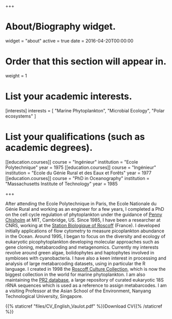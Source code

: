 +++
# About/Biography widget.
widget = "about"
active = true
date = 2016-04-20T00:00:00

# Order that this section will appear in.
weight = 1

# List your academic interests.
[interests]
  interests = [
    "Marine Phytoplankton",
    "Microbial Ecology",
    "Polar ecosystems"
  ]

# List your qualifications (such as academic degrees).
[[education.courses]]
  course = "Ingénieur"
  institution = "Ecole Polytechnique"
  year = 1975
[[education.courses]]
  course = "Ingénieur"
  institution = "Ecole du Génie Rural et des Eaux et Forêts"
  year = 1977
[[education.courses]]
  course = "PhD in Oceanography"
  institution = "Massachusetts Institute of Technology"
  year = 1985

+++

After attending the Ecole Polytechnique in Paris, the Ecole Nationale du Génie Rural and working as an engineer for a few years, I completed a PhD on the cell cycle regulation of phytoplankton under the guidance of [Penny Chisholm](https://www.crafoordprize.se/press_release/the-crafoord-prize-in-biosciences-2019) at MIT, Cambridge, US.  Since 1985, I have been a researcher at CNRS, working at the [Station Biologique of Roscoff](http://www.sb-roscoff.fr/en) (France). I developed initially applications of flow cytometry to measure picoplankton abundance in the Ocean.  Around 1995, I began to focus on the diversity and ecology of eukaryotic picophytoplankton developing molecular approaches such as gene cloning, metabarcoding and metagenomics.  Currently my interests revolve around green algae, bolidophytes and haptophytes involved in symbioses with cyanobacteria.  I have also a keen interest in processing and analysis of large metabarcoding datasets, using in particular the R language. I created in 1998 the [Roscoff Culture Collection](http://www.roscoff-culture-collection.org/), which is now the biggest collection in the world for marine phytoplankton. I am also maintaining the [PR2 database](https://github.com/pr2database), a large repository of curated eukaryotic 18S rRNA sequences which is used as a reference to assign metabarcodes.  I am a visiting Professor at the Asian School of the Environment, Nanyang Technological University, Singapore.

{{% staticref "files/CV_English_Vaulot.pdf" %}}Download  CV{{% /staticref %}}
